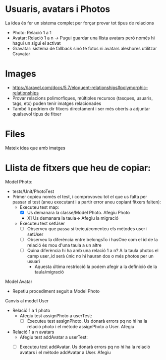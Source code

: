 # Usuaris, avatars i Photos

La idea és fer un sistema complet per forçar provar tot tipus de relacions

- Photo: Relació 1 a 1
- Avatar: Relació 1 a n -> Pugui guardar una llista avatars però només hi hagui un sigui el activat
- Gravatar: sistema de fallback sinó té fotos ni avatars aleshores utilitzar Gravatar 

# Images

- https://laravel.com/docs/5.7/eloquent-relationships#polymorphic-relationships
- Provar relacions polimorfiques, múltiples recursos (tasques, usuaris, tags, etc) poden tenir imatges relacionades
- També li podriem dir fitxers directament i ser més oberts a adjuntar qualsevol tipus de fitxer

# Files

Mateix idea que amb imatges

# Llista de fitxers que heu de copiar:

Model Photo:
- tests/Unit/PhotoTest
- Primer copieu només el test, i comprovoveu tot el que us falta per passar el test (aneu executant i a partir error aneu copiant fitxers falten):
  - Executeu test map:
    - [X] Us demanara la classe/Model Photo. Afegiu Photo
    - X] Us demanara la taula-> Afegiu la migració
  - Executeu test setUser
    - [ ] Observeu que passa si treieu/comenteu els mètodes user i setUser
    - [ ] Observeu la diferència entre belongsTo i hasOne com el id de la relació és mou d'una taula a un altre
    - [ ] Quina diferència hi ha amb una relació 1 a n? A la taula photos el camp user_id serà únic no hi hauran dos o més photos per un usuari
       - Aquesta última restricció la podem afegir a la definició de la taula/migració

Model Avatar
- Repetiu procediment seguit a Model Photo

Canvis al model User
- Relació 1 a 1 photo
  - Afegiu test  assignPhoto a userTest: 
     - [ ] Executeu test assignPhoto. Us donarà errors pq no hi ha la relació photo i el mètode assignPhoto a User. Afegiu
- Relació 1 a n avatars
  - Afegiu test addAvatar a userTest: 
   - [ ] Executeu test addAvatar. Us donarà errors pq no hi ha la relació avatars i el mètode addAvatar a User. Afegiu
   
